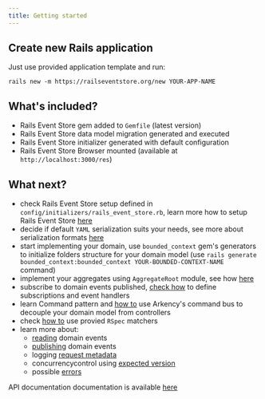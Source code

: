 ```yaml
---
title: Getting started
---
```


## Create new Rails application

Just use provided application template and run:

```
rails new -m https://railseventstore.org/new YOUR-APP-NAME
```

## What's included?

- Rails Event Store gem added to `Gemfile` (latest version)
- Rails Event Store data model migration generated and executed
- Rails Event Store initializer generated with default configuration
- Rails Event Store Browser mounted (available at `http://localhost:3000/res`)

## What next?

- check Rails Event Store setup defined in `config/initializers/rails_event_store.rb`, learn more how to setup Rails Event Store [here](./install)
- decide if default `YAML` serialization suits your needs, see more about serialization formats [here](../advanced/mapping_serialization)
- start implementing your domain, use `bounded_context` gem's generators to initialize folders structure for your domain model (use `rails generate bounded_context:bounded_context YOUR-BOUNDED-CONTEXT-NAME` command)
- implement your aggregates using `AggregateRoot` module, see how [here](../advanced/app.md)
- subscribe to domain events published, [check how](./subscribe) to define subscriptions and event handlers
- learn Command pattern and [how to](../advanced/command_bus) use Arkency's command bus to decouple your domain model from controllers
- check [how to](../advanced/rspec) use provied `RSpec` matchers
- learn more about:
  - [reading](./read) domain events
  - [publishing](./publish) domain events
  - logging [request metadata](../advanced/request_metadata)
  - concurrencycontrol using [expected version](../advanced/expected_version)
  - possible [errors](../advanced/exceptions)

API documentation documentation is available [here](../advanced/api)
